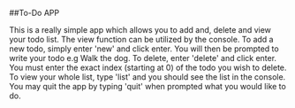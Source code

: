 ##To-Do APP

This is a really simple app which allows you to add and, delete and view your todo list. The view function can be utilized by the console. To add a new todo, simply enter 'new' and click enter. You will then be prompted to write your todo e.g Walk the dog. To delete, enter 'delete' and click enter. You must enter the exact index (starting at 0) of the todo you wish to delete. To view your whole list, type 'list' and you should see the list in the console. You may quit the app by typing 'quit' when prompted what you would like to do. 
